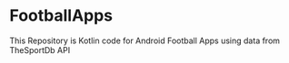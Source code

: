 # FootballApps
 
This Repository is Kotlin code for Android Football Apps using data from TheSportDb API
